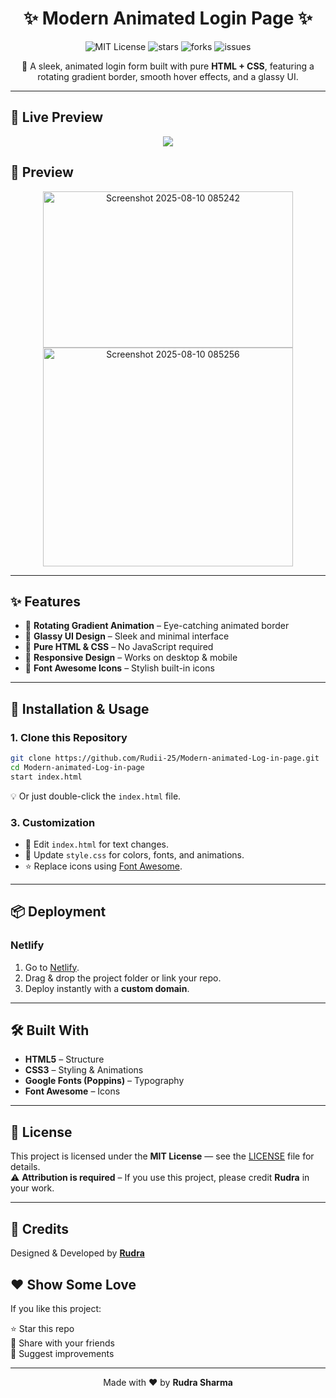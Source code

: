 <h1 align="center">✨ Modern Animated Login Page ✨</h1>

<p align="center">
  <img src="https://img.shields.io/github/license/Rudii-25/Modern-animated-Log-in-page?style=for-the-badge" alt="MIT License">
  <img src="https://img.shields.io/github/stars/Rudii-25/Modern-animated-Log-in-page?style=for-the-badge" alt="stars">
  <img src="https://img.shields.io/github/forks/Rudii-25/Modern-animated-Log-in-page?style=for-the-badge" alt="forks">
  <img src="https://img.shields.io/github/issues/Rudii-25/Modern-animated-Log-in-page?style=for-the-badge" alt="issues">
</p>

<p align="center">
  🎨 A sleek, animated login form built with pure <b>HTML + CSS</b>, featuring a rotating gradient border, smooth hover effects, and a glassy UI.  
</p>

---

## 🚀 Live Preview
<p align="center">
  <a href="https://rudii-25.github.io/Modern-animated-Log-in-page/">
    <img src="https://img.shields.io/badge/🚀%20Live%20Demo-ffeba7?style=for-the-badge&logo=netlify&logoColor=black" />
  </a>
</p>

## 📸 Preview
<p align="center">
  <img width="400" height="250" alt="Screenshot 2025-08-10 085242" src="https://github.com/user-attachments/assets/58e76498-2e24-4114-97ae-ed237d226477" />
</br>
  <img width="400" height="350" alt="Screenshot 2025-08-10 085256" src="https://github.com/user-attachments/assets/75e77b37-6c86-46b5-ae1b-df346d53a94c" />

</p>

---

## ✨ Features
- 🔄 **Rotating Gradient Animation** – Eye-catching animated border
- 💎 **Glassy UI Design** – Sleek and minimal interface
- 🎯 **Pure HTML & CSS** – No JavaScript required
- 📱 **Responsive Design** – Works on desktop & mobile
- 🎨 **Font Awesome Icons** – Stylish built-in icons

---

## 📂 Installation & Usage

### **1. Clone this Repository**
```bash
git clone https://github.com/Rudii-25/Modern-animated-Log-in-page.git
cd Modern-animated-Log-in-page
start index.html
```

💡 Or just double-click the `index.html` file.

### **3. Customization**

* 📝 Edit `index.html` for text changes.
* 🎨 Update `style.css` for colors, fonts, and animations.
* ⭐ Replace icons using [Font Awesome](https://fontawesome.com/icons).

---

## 📦 Deployment

### **Netlify**

1. Go to [Netlify](https://www.netlify.com/).
2. Drag & drop the project folder or link your repo.
3. Deploy instantly with a **custom domain**.

---

## 🛠 Built With

* **HTML5** – Structure
* **CSS3** – Styling & Animations
* **Google Fonts (Poppins)** – Typography
* **Font Awesome** – Icons

---

## 📜 License

This project is licensed under the **MIT License** — see the [LICENSE](LICENSE) file for details.
</br>
⚠️ **Attribution is required** – If you use this project, please credit **Rudra** in your work.

---

## 💖 Credits

Designed & Developed by **[Rudra](https://github.com/Rudii-25)**
<h2 >❤️ Show Some Love</h2>
<p >If you like this project:</p>

<p >
  ⭐ Star this repo <br>
  🔄 Share with your friends <br>
  💬 Suggest improvements
</p>

---

<p align="center">
  Made with ❤️ by <b>Rudra Sharma</b>
</p>
